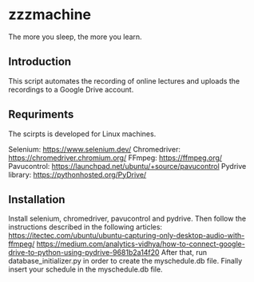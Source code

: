 # zzzmachine

The more you sleep, the more you learn.

## Introduction

This script automates the recording of online lectures and uploads the recordings to a Google Drive account.

## Requriments
The scirpts is developed for Linux machines.

  Selenium: https://www.selenium.dev/
  Chromedriver: https://chromedriver.chromium.org/
  FFmpeg: https://ffmpeg.org/
  Pavucontrol: https://launchpad.net/ubuntu/+source/pavucontrol
  Pydrive library: https://pythonhosted.org/PyDrive/
  
## Installation
 
Install selenium, chromedriver, pavucontrol and pydrive.
Then follow the instructions described in the following articles:
  https://itectec.com/ubuntu/ubuntu-capturing-only-desktop-audio-with-ffmpeg/
  https://medium.com/analytics-vidhya/how-to-connect-google-drive-to-python-using-pydrive-9681b2a14f20
After that, run database_initializer.py in order to create the myschedule.db file.
Finally insert your schedule in the myschedule.db file.
